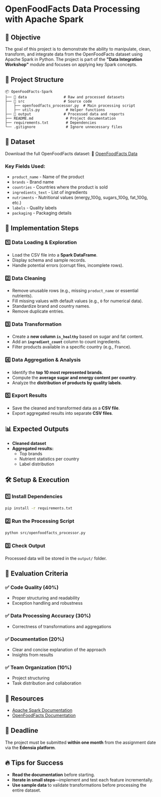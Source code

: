 # OpenFoodFacts Data Processing with Apache Spark

## 📌 Objective

The goal of this project is to demonstrate the ability to manipulate, clean, transform, and integrate data from the OpenFoodFacts dataset using Apache Spark in Python. The project is part of the **"Data Integration Workshop"** module and focuses on applying key Spark concepts.

## 📂 Project Structure

```
📦 OpenFoodFacts-Spark
├── 📁 data                 # Raw and processed datasets
├── 📁 src                  # Source code
│   ├── openfoodfacts_processor.py  # Main processing script
│   ├── utils.py            # Helper functions
├── 📁 output               # Processed data and reports
├── README.md               # Project documentation
├── requirements.txt        # Dependencies
└── .gitignore              # Ignore unnecessary files
```

## 📝 Dataset

Download the full OpenFoodFacts dataset:
🔗 [OpenFoodFacts Data](https://fr.openfoodfacts.org/data)

### Key Fields Used:
- `product_name` - Name of the product
- `brands` - Brand name
- `countries` - Countries where the product is sold
- `ingredients_text` - List of ingredients
- `nutriments` - Nutritional values (energy_100g, sugars_100g, fat_100g, etc.)
- `labels` - Quality labels
- `packaging` - Packaging details

## 🚀 Implementation Steps

### 1️⃣ Data Loading & Exploration
- Load the CSV file into a **Spark DataFrame**.
- Display schema and sample records.
- Handle potential errors (corrupt files, incomplete rows).

### 2️⃣ Data Cleaning
- Remove unusable rows (e.g., missing `product_name` or essential nutrients).
- Fill missing values with default values (e.g., `0` for numerical data).
- Standardize brand and country names.
- Remove duplicate entries.

### 3️⃣ Data Transformation
- Create a **new column `is_healthy`** based on sugar and fat content.
- Add an **`ingredient_count`** column to count ingredients.
- Filter products available in a specific country (e.g., France).

### 4️⃣ Data Aggregation & Analysis
- Identify the **top 10 most represented brands**.
- Compute the **average sugar and energy content per country**.
- Analyze the **distribution of products by quality labels**.

### 5️⃣ Export Results
- Save the cleaned and transformed data as a **CSV file**.
- Export aggregated results into separate **CSV files**.

## 📊 Expected Outputs
- **Cleaned dataset**
- **Aggregated results:**
  - Top brands
  - Nutrient statistics per country
  - Label distribution

## 🛠️ Setup & Execution

### 1️⃣ Install Dependencies
```bash
pip install -r requirements.txt
```

### 2️⃣ Run the Processing Script
```bash
python src/openfoodfacts_processor.py
```

### 3️⃣ Check Output
Processed data will be stored in the `output/` folder.

## 🎯 Evaluation Criteria

### ✅ Code Quality (40%)
- Proper structuring and readability
- Exception handling and robustness

### ✅ Data Processing Accuracy (30%)
- Correctness of transformations and aggregations

### ✅ Documentation (20%)
- Clear and concise explanation of the approach
- Insights from results

### ✅ Team Organization (10%)
- Project structuring
- Task distribution and collaboration

## 📌 Resources
- [Apache Spark Documentation](https://spark.apache.org/docs/latest/)
- [OpenFoodFacts Documentation](https://fr.openfoodfacts.org/data)

## 📅 Deadline
The project must be submitted **within one month** from the assignment date via the **Edensia platform**.

## 🔥 Tips for Success
- **Read the documentation** before starting.
- **Iterate in small steps**—implement and test each feature incrementally.
- **Use sample data** to validate transformations before processing the entire dataset.

